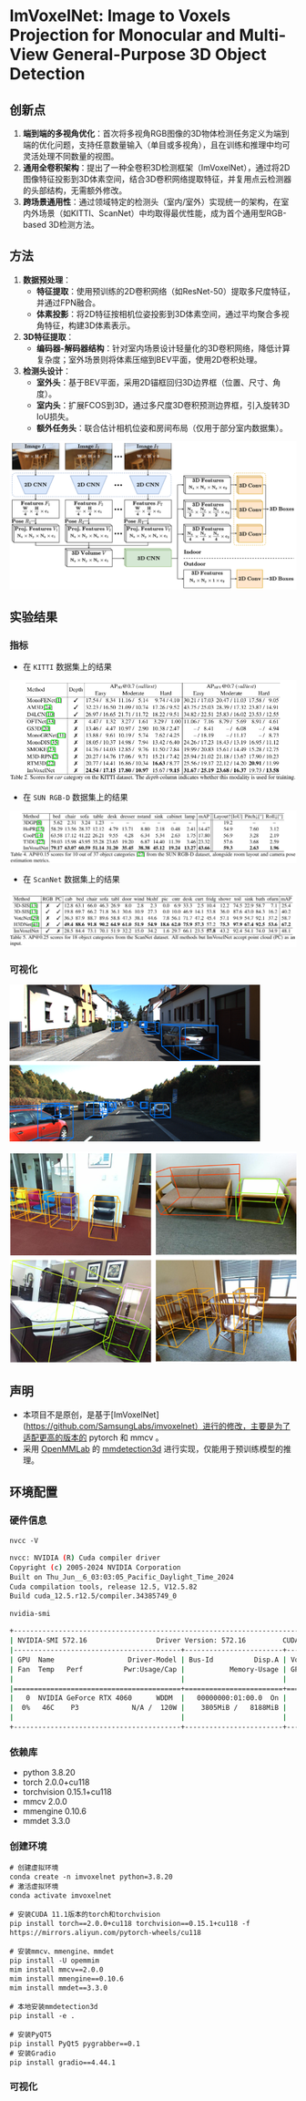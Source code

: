 # ImVoxelNet: Image to Voxels Projection for Monocular and Multi-View General-Purpose 3D Object Detection

## 创新点
1. **端到端的多视角优化**：首次将多视角RGB图像的3D物体检测任务定义为端到端的优化问题，支持任意数量输入（单目或多视角），且在训练和推理中均可灵活处理不同数量的视图。
2. **通用全卷积架构**：提出了一种全卷积3D检测框架（ImVoxelNet），通过将2D图像特征投影到3D体素空间，结合3D卷积网络提取特征，并复用点云检测器的头部结构，无需额外修改。
3. **跨场景通用性**：通过领域特定的检测头（室内/室外）实现统一的架构，在室内外场景（如KITTI、ScanNet）中均取得最优性能，成为首个通用型RGB-based 3D检测方法。

## 方法

1. **数据预处理**：
   - **特征提取**：使用预训练的2D卷积网络（如ResNet-50）提取多尺度特征，并通过FPN融合。
   - **体素投影**：将2D特征按相机位姿投影到3D体素空间，通过平均聚合多视角特征，构建3D体素表示。
2. **3D特征提取**：
   - **编码器-解码器结构**：针对室内场景设计轻量化的3D卷积网络，降低计算复杂度；室外场景则将体素压缩到BEV平面，使用2D卷积处理。
3. **检测头设计**：
   - **室外头**：基于BEV平面，采用2D锚框回归3D边界框（位置、尺寸、角度）。
   - **室内头**：扩展FCOS到3D，通过多尺度3D卷积预测边界框，引入旋转3D IoU损失。
   - **额外任务头**：联合估计相机位姿和房间布局（仅用于部分室内数据集）。

![image-20250312195144750](https://raw.githubusercontent.com/henu77/typoryPic/main/2025/image-20250312195144750.png)

## 实验结果

### 指标

- 在 `KITTI` 数据集上的结果

![image-20250312195349843](https://raw.githubusercontent.com/henu77/typoryPic/main/2025/image-20250312195349843.png)

- 在 `SUN RGB-D` 数据集上的结果

![image-20250312195450152](https://raw.githubusercontent.com/henu77/typoryPic/main/2025/image-20250312195450152.png)

- 在 `ScanNet` 数据集上的结果

![image-20250312195512125](https://raw.githubusercontent.com/henu77/typoryPic/main/2025/image-20250312195512125.png)

### 可视化

![image-20250312195612339](https://raw.githubusercontent.com/henu77/typoryPic/main/2025/image-20250312195612339.png)



![image-20250312195240782](https://raw.githubusercontent.com/henu77/typoryPic/main/2025/image-20250312195240782.png)

## 声明
- 本项目不是原创，是基于[ImVoxelNet](https://github.com/SamsungLabs/imvoxelnet）进行的修改，主要是为了适配更高的版本的 pytorch 和 mmcv 。
- 采用 [OpenMMLab](https://openmmlab.com/) 的 [mmdetection3d](https://github.com/open-mmlab/mmdetection3d) 进行实现，仅能用于预训练模型的推理。

## 环境配置

### 硬件信息

```shell
nvcc -V
```
```bash
nvcc: NVIDIA (R) Cuda compiler driver
Copyright (c) 2005-2024 NVIDIA Corporation
Built on Thu_Jun__6_03:03:05_Pacific_Daylight_Time_2024
Cuda compilation tools, release 12.5, V12.5.82
Build cuda_12.5.r12.5/compiler.34385749_0
```

```shell
nvidia-smi
```

```bash
+-----------------------------------------------------------------------------------------+
| NVIDIA-SMI 572.16                 Driver Version: 572.16         CUDA Version: 12.8     |
|-----------------------------------------+------------------------+----------------------+
| GPU  Name                  Driver-Model | Bus-Id          Disp.A | Volatile Uncorr. ECC |
| Fan  Temp   Perf          Pwr:Usage/Cap |           Memory-Usage | GPU-Util  Compute M. |
|                                         |                        |               MIG M. |
|=========================================+========================+======================|
|   0  NVIDIA GeForce RTX 4060      WDDM  |   00000000:01:00.0  On |                  N/A |
|  0%   46C    P3             N/A /  120W |    3805MiB /   8188MiB |     11%      Default |
|                                         |                        |                  N/A |
+-----------------------------------------+------------------------+----------------------+
```
### 依赖库
- python 3.8.20
- torch 2.0.0+cu118
- torchvision 0.15.1+cu118
- mmcv 2.0.0
- mmengine 0.10.6
- mmdet 3.3.0

### 创建环境
```shell
# 创建虚拟环境
conda create -n imvoxelnet python=3.8.20
# 激活虚拟环境
conda activate imvoxelnet

# 安装CUDA 11.1版本的torch和torchvision
pip install torch==2.0.0+cu118 torchvision==0.15.1+cu118 -f https://mirrors.aliyun.com/pytorch-wheels/cu118

# 安装mmcv、mmengine、mmdet
pip install -U opemmim
mim install mmcv==2.0.0
mim install mmengine==0.10.6
mim install mmdet==3.3.0

# 本地安装mmdetection3d
pip install -e .

# 安装PyQT5
pip install PyQt5 pygrabber==0.1
# 安装Gradio
pip install gradio==4.44.1
```

### 可视化